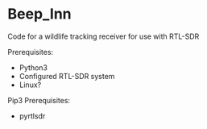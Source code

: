 # Beep_Inn
Code for a wildlife tracking receiver for use with RTL-SDR

Prerequisites:
 - Python3
 - Configured RTL-SDR system
 - Linux?
 
 Pip3 Prerequisites:
  - pyrtlsdr
